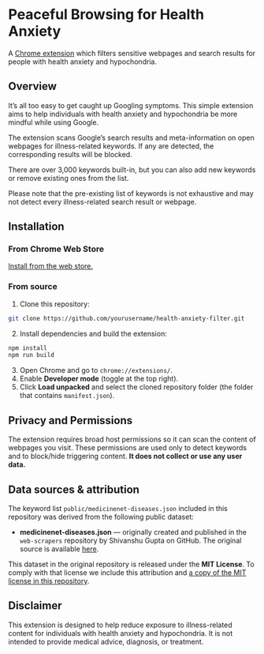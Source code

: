# Peaceful Browsing for Health Anxiety
A [Chrome extension](https://chromewebstore.google.com/detail/peaceful-browsing-for-hea/jjkmdldnaipgenmhldkdepaakieincfe?hl=en&authuser=0) which filters sensitive webpages and search results for people with health anxiety and hypochondria.


## Overview
It’s all too easy to get caught up Googling symptoms. This simple extension aims to help individuals with health anxiety and hypochondria be more mindful while using Google.

The extension scans Google’s search results and meta-information on open webpages for illness-related keywords. If any are detected, the corresponding results will be blocked. 

There are over 3,000 keywords built-in, but you can also add new keywords or remove existing ones from the list.

Please note that the pre-existing list of keywords is not exhaustive and may not detect every illness-related search result or webpage.


## Installation

### From Chrome Web Store
[Install from the web store.](https://chromewebstore.google.com/detail/peaceful-browsing-for-hea/jjkmdldnaipgenmhldkdepaakieincfe?hl=en&authuser=0)

### From source
1. Clone this repository:

```bash
git clone https://github.com/yourusername/health-anxiety-filter.git
```

2. Install dependencies and build the extension:

```bash
npm install
npm run build
```

3. Open Chrome and go to `chrome://extensions/`.
4. Enable **Developer mode** (toggle at the top right).
5. Click **Load unpacked** and select the cloned repository folder (the folder that contains `manifest.json`).


## Privacy and Permissions
The extension requires broad host permissions so it can scan the content of webpages you visit. These permissions are used only to detect keywords and to block/hide triggering content. **It does not collect or use any user data.**


## Data sources & attribution

The keyword list `public/medicinenet-diseases.json` included in this repository was derived from the following public dataset:

- **medicinenet-diseases.json** — originally created and published in the `web-scrapers` repository by Shivanshu Gupta on GitHub. The original source is available [here](https://github.com/Shivanshu-Gupta/web-scrapers).

This dataset in the original repository is released under the **MIT License**. To comply with that license we include this attribution and [a copy of the MIT license in this repository](/third_party_licenses/medicinenet-NOTICE.txt).


## Disclaimer
This extension is designed to help reduce exposure to illness-related content for individuals with health anxiety and hypochondria. It is not intended to provide medical advice, diagnosis, or treatment.
